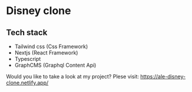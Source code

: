 # Disney clone

## Tech stack
- Tailwind css (Css Framework)
- Nextjs (React Framework)
- Typescript
- GraphCMS (Graphql Content Api)

Would you like to take a look at my project?
Plese visit: https://ale-disney-clone.netlify.app/
